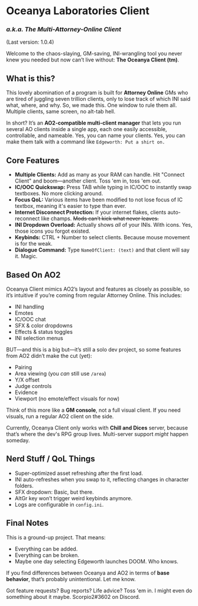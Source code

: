 # Oceanya Laboratories Client

### *a.k.a. The Multi-Attorney-Online Client*
(Last version: 1.0.4)

Welcome to the chaos-slaying, GM-saving, INI-wrangling tool you never knew you needed but now can’t live without: **The Oceanya Client (tm)**.

## What is this?

This lovely abomination of a program is built for **Attorney Online** GMs who are tired of juggling seven trillion clients, only to lose track of which INI said what, where, and why. So, we made this. One window to rule them all. Multiple clients, same screen, no alt-tab hell.

In short? It’s an **AO2-compatible multi-client manager** that lets you run several AO clients inside a single app, each one easily accessible, controllable, and nameable. Yes, you can name your clients. Yes, you can make them talk with a command like `Edgeworth: Put a shirt on.`

## Core Features

- **Multiple Clients:** Add as many as your RAM can handle. Hit "Connect Client" and boom—another client. Toss 'em in, toss 'em out.
- **IC/OOC Quickswap:** Press TAB while typing in IC/OOC to instantly swap textboxes. No more clicking around.
- **Focus QoL:** Various items have been modified to not lose focus of IC textbox, meaning it's easier to type than ever.
- **Internet Disconnect Protection:** If your internet flakes, clients auto-reconnect like champs. ~~Mods can’t kick what never leaves.~~
- **INI Dropdown Overload:** Actually shows *all* of your INIs. With icons. Yes, those icons you forgot existed.
- **Keybinds:** CTRL + Number to select clients. Because mouse movement is for the weak.
- **Dialogue Command:** Type `NameOfClient: (text)` and that client will say it. Magic.

## Based On AO2

Oceanya Client mimics AO2’s layout and features as closely as possible, so it’s intuitive if you’re coming from regular Attorney Online. This includes:

- INI handling
- Emotes
- IC/OOC chat
- SFX & color dropdowns
- Effects & status toggles
- INI selection menus

BUT—and this is a big but—it’s still a solo dev project, so some features from AO2 didn’t make the cut (yet):

- Pairing
- Area viewing (you *can* still use `/area`)
- Y/X offset
- Judge controls
- Evidence
- Viewport (no emote/effect visuals for now)

Think of this more like a **GM console**, not a full visual client. If you need visuals, run a regular AO2 client on the side.

Currently, Oceanya Client only works with **Chill and Dices** server, because that’s where the dev's RPG group lives. Multi-server support *might* happen someday.

## Nerd Stuff / QoL Things

- Super-optimized asset refreshing after the first load.
- INI auto-refreshes when you swap to it, reflecting changes in character folders.
- SFX dropdown: Basic, but there.
- AltGr key won’t trigger weird keybinds anymore.
- Logs are configurable in `config.ini`.

## Final Notes

This is a ground-up project. That means:

- Everything can be added.
- Everything can be broken.
- Maybe one day selecting Edgeworth launches DOOM. Who knows.

If you find differences between Oceanya and AO2 in terms of **base behavior**, that’s probably unintentional. Let me know.

Got feature requests? Bug reports? Life advice? Toss 'em in. I might even do something about it maybe. Scorpio2#3602 on Discord.

